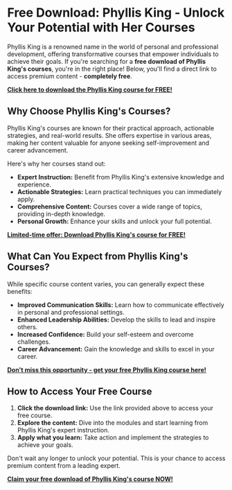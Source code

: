 # Free Download: Phyllis King - Unlock Your Potential with Her Courses

Phyllis King is a renowned name in the world of personal and professional development, offering transformative courses that empower individuals to achieve their goals. If you're searching for a **free download of Phyllis King's courses**, you're in the right place! Below, you'll find a direct link to access premium content - **completely free**.

[**Click here to download the Phyllis King course for FREE!**](https://udemywork.com/phyllis-king)

## Why Choose Phyllis King's Courses?

Phyllis King's courses are known for their practical approach, actionable strategies, and real-world results. She offers expertise in various areas, making her content valuable for anyone seeking self-improvement and career advancement.

Here's why her courses stand out:

*   **Expert Instruction:** Benefit from Phyllis King's extensive knowledge and experience.
*   **Actionable Strategies:** Learn practical techniques you can immediately apply.
*   **Comprehensive Content:** Courses cover a wide range of topics, providing in-depth knowledge.
*   **Personal Growth:** Enhance your skills and unlock your full potential.

[**Limited-time offer: Download Phyllis King's course for FREE!**](https://udemywork.com/phyllis-king)

## What Can You Expect from Phyllis King's Courses?

While specific course content varies, you can generally expect these benefits:

*   **Improved Communication Skills:** Learn how to communicate effectively in personal and professional settings.
*   **Enhanced Leadership Abilities:** Develop the skills to lead and inspire others.
*   **Increased Confidence:** Build your self-esteem and overcome challenges.
*   **Career Advancement:** Gain the knowledge and skills to excel in your career.

[**Don't miss this opportunity - get your free Phyllis King course here!**](https://udemywork.com/phyllis-king)

## How to Access Your Free Course

1.  **Click the download link:** Use the link provided above to access your free course.
2.  **Explore the content:** Dive into the modules and start learning from Phyllis King's expert instruction.
3.  **Apply what you learn:** Take action and implement the strategies to achieve your goals.

Don't wait any longer to unlock your potential. This is your chance to access premium content from a leading expert.

[**Claim your free download of Phyllis King's course NOW!**](https://udemywork.com/phyllis-king)

